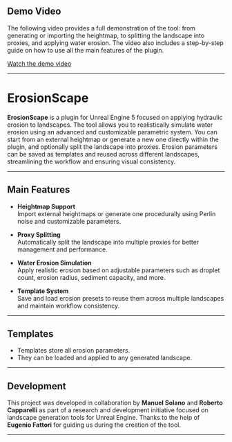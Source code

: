 ## Demo Video

The following video provides a full demonstration of the tool: from generating or importing the heightmap, to splitting the landscape into proxies, and applying water erosion. The video also includes a step-by-step guide on how to use all the main features of the plugin.

[Watch the demo video](https://youtu.be/jXGec4hVAvE)

---

# ErosionScape

**ErosionScape** is a plugin for Unreal Engine 5 focused on applying hydraulic erosion to landscapes. The tool allows you to realistically simulate water erosion using an advanced and customizable parametric system. You can start from an external heightmap or generate a new one directly within the plugin, and optionally split the landscape into proxies. Erosion parameters can be saved as templates and reused across different landscapes, streamlining the workflow and ensuring visual consistency.

---

## Main Features

- **Heightmap Support**  
  Import external heightmaps or generate one procedurally using Perlin noise and customizable parameters.

- **Proxy Splitting**  
  Automatically split the landscape into multiple proxies for better management and performance.

- **Water Erosion Simulation**  
  Apply realistic erosion based on adjustable parameters such as droplet count, erosion radius, sediment capacity, and more.

- **Template System**  
  Save and load erosion presets to reuse them across multiple landscapes and maintain workflow consistency.

---

## Templates

- Templates store all erosion parameters.
- They can be loaded and applied to any generated landscape.

---

## Development

This project was developed in collaboration by **Manuel Solano** and **Roberto Capparelli** as part of a research and development initiative focused on landscape generation tools for Unreal Engine.
Thanks to the help of **Eugenio Fattori** for guiding us during the creation of the tool.

---


